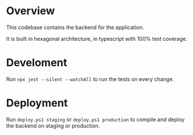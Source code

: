 # Overview
This codebase contains the backend for the application.

It is built in hexagonal architecture, in typescript with 100% test coverage.

# Develoment
Run `npx jest --silent --watchAll` to run the tests on every change.

# Deployment
Run `deploy.ps1 staging` or `deploy.ps1 production` to compile and deploy the backend on staging or production.